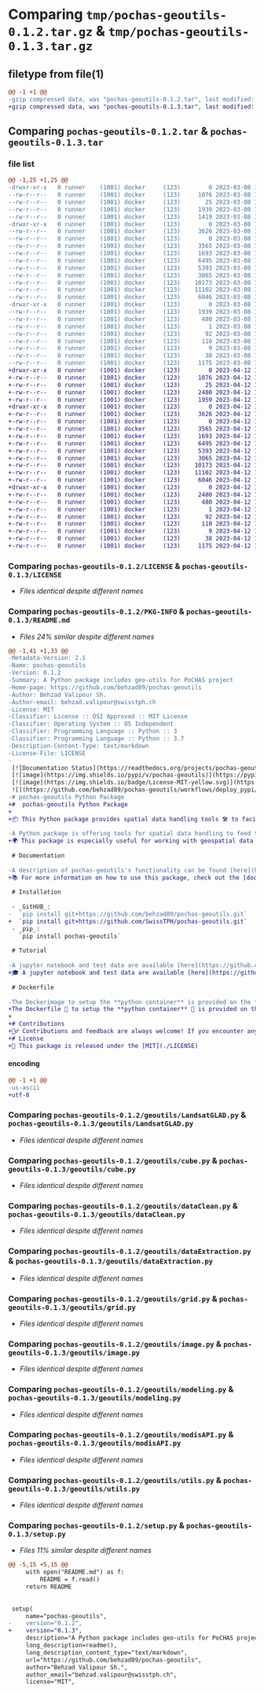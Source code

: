 # Comparing `tmp/pochas-geoutils-0.1.2.tar.gz` & `tmp/pochas-geoutils-0.1.3.tar.gz`

## filetype from file(1)

```diff
@@ -1 +1 @@
-gzip compressed data, was "pochas-geoutils-0.1.2.tar", last modified: Wed Mar  8 13:34:20 2023, max compression
+gzip compressed data, was "pochas-geoutils-0.1.3.tar", last modified: Wed Apr 12 12:48:20 2023, max compression
```

## Comparing `pochas-geoutils-0.1.2.tar` & `pochas-geoutils-0.1.3.tar`

### file list

```diff
@@ -1,25 +1,25 @@
-drwxr-xr-x   0 runner    (1001) docker     (123)        0 2023-03-08 13:34:20.881240 pochas-geoutils-0.1.2/
--rw-r--r--   0 runner    (1001) docker     (123)     1076 2023-03-08 13:34:11.000000 pochas-geoutils-0.1.2/LICENSE
--rw-r--r--   0 runner    (1001) docker     (123)       25 2023-03-08 13:34:11.000000 pochas-geoutils-0.1.2/MANIFEST.in
--rw-r--r--   0 runner    (1001) docker     (123)     1939 2023-03-08 13:34:20.881240 pochas-geoutils-0.1.2/PKG-INFO
--rw-r--r--   0 runner    (1001) docker     (123)     1419 2023-03-08 13:34:11.000000 pochas-geoutils-0.1.2/README.md
-drwxr-xr-x   0 runner    (1001) docker     (123)        0 2023-03-08 13:34:20.881240 pochas-geoutils-0.1.2/geoutils/
--rw-r--r--   0 runner    (1001) docker     (123)     3626 2023-03-08 13:34:11.000000 pochas-geoutils-0.1.2/geoutils/LandsatGLAD.py
--rw-r--r--   0 runner    (1001) docker     (123)        0 2023-03-08 13:34:11.000000 pochas-geoutils-0.1.2/geoutils/__init__.py
--rw-r--r--   0 runner    (1001) docker     (123)     3565 2023-03-08 13:34:11.000000 pochas-geoutils-0.1.2/geoutils/cube.py
--rw-r--r--   0 runner    (1001) docker     (123)     1693 2023-03-08 13:34:11.000000 pochas-geoutils-0.1.2/geoutils/dataClean.py
--rw-r--r--   0 runner    (1001) docker     (123)     6495 2023-03-08 13:34:11.000000 pochas-geoutils-0.1.2/geoutils/dataExtraction.py
--rw-r--r--   0 runner    (1001) docker     (123)     5393 2023-03-08 13:34:11.000000 pochas-geoutils-0.1.2/geoutils/grid.py
--rw-r--r--   0 runner    (1001) docker     (123)     3065 2023-03-08 13:34:11.000000 pochas-geoutils-0.1.2/geoutils/image.py
--rw-r--r--   0 runner    (1001) docker     (123)    10173 2023-03-08 13:34:11.000000 pochas-geoutils-0.1.2/geoutils/modeling.py
--rw-r--r--   0 runner    (1001) docker     (123)    11102 2023-03-08 13:34:11.000000 pochas-geoutils-0.1.2/geoutils/modisAPI.py
--rw-r--r--   0 runner    (1001) docker     (123)     6046 2023-03-08 13:34:11.000000 pochas-geoutils-0.1.2/geoutils/utils.py
-drwxr-xr-x   0 runner    (1001) docker     (123)        0 2023-03-08 13:34:20.881240 pochas-geoutils-0.1.2/pochas_geoutils.egg-info/
--rw-r--r--   0 runner    (1001) docker     (123)     1939 2023-03-08 13:34:20.000000 pochas-geoutils-0.1.2/pochas_geoutils.egg-info/PKG-INFO
--rw-r--r--   0 runner    (1001) docker     (123)      480 2023-03-08 13:34:20.000000 pochas-geoutils-0.1.2/pochas_geoutils.egg-info/SOURCES.txt
--rw-r--r--   0 runner    (1001) docker     (123)        1 2023-03-08 13:34:20.000000 pochas-geoutils-0.1.2/pochas_geoutils.egg-info/dependency_links.txt
--rw-r--r--   0 runner    (1001) docker     (123)       92 2023-03-08 13:34:20.000000 pochas-geoutils-0.1.2/pochas_geoutils.egg-info/entry_points.txt
--rw-r--r--   0 runner    (1001) docker     (123)      110 2023-03-08 13:34:20.000000 pochas-geoutils-0.1.2/pochas_geoutils.egg-info/requires.txt
--rw-r--r--   0 runner    (1001) docker     (123)        9 2023-03-08 13:34:20.000000 pochas-geoutils-0.1.2/pochas_geoutils.egg-info/top_level.txt
--rw-r--r--   0 runner    (1001) docker     (123)       38 2023-03-08 13:34:20.881240 pochas-geoutils-0.1.2/setup.cfg
--rw-r--r--   0 runner    (1001) docker     (123)     1175 2023-03-08 13:34:11.000000 pochas-geoutils-0.1.2/setup.py
+drwxr-xr-x   0 runner    (1001) docker     (123)        0 2023-04-12 12:48:20.224086 pochas-geoutils-0.1.3/
+-rw-r--r--   0 runner    (1001) docker     (123)     1076 2023-04-12 12:48:08.000000 pochas-geoutils-0.1.3/LICENSE
+-rw-r--r--   0 runner    (1001) docker     (123)       25 2023-04-12 12:48:08.000000 pochas-geoutils-0.1.3/MANIFEST.in
+-rw-r--r--   0 runner    (1001) docker     (123)     2480 2023-04-12 12:48:20.224086 pochas-geoutils-0.1.3/PKG-INFO
+-rw-r--r--   0 runner    (1001) docker     (123)     1959 2023-04-12 12:48:08.000000 pochas-geoutils-0.1.3/README.md
+drwxr-xr-x   0 runner    (1001) docker     (123)        0 2023-04-12 12:48:20.224086 pochas-geoutils-0.1.3/geoutils/
+-rw-r--r--   0 runner    (1001) docker     (123)     3626 2023-04-12 12:48:08.000000 pochas-geoutils-0.1.3/geoutils/LandsatGLAD.py
+-rw-r--r--   0 runner    (1001) docker     (123)        0 2023-04-12 12:48:08.000000 pochas-geoutils-0.1.3/geoutils/__init__.py
+-rw-r--r--   0 runner    (1001) docker     (123)     3565 2023-04-12 12:48:08.000000 pochas-geoutils-0.1.3/geoutils/cube.py
+-rw-r--r--   0 runner    (1001) docker     (123)     1693 2023-04-12 12:48:08.000000 pochas-geoutils-0.1.3/geoutils/dataClean.py
+-rw-r--r--   0 runner    (1001) docker     (123)     6495 2023-04-12 12:48:08.000000 pochas-geoutils-0.1.3/geoutils/dataExtraction.py
+-rw-r--r--   0 runner    (1001) docker     (123)     5393 2023-04-12 12:48:08.000000 pochas-geoutils-0.1.3/geoutils/grid.py
+-rw-r--r--   0 runner    (1001) docker     (123)     3065 2023-04-12 12:48:08.000000 pochas-geoutils-0.1.3/geoutils/image.py
+-rw-r--r--   0 runner    (1001) docker     (123)    10173 2023-04-12 12:48:08.000000 pochas-geoutils-0.1.3/geoutils/modeling.py
+-rw-r--r--   0 runner    (1001) docker     (123)    11102 2023-04-12 12:48:08.000000 pochas-geoutils-0.1.3/geoutils/modisAPI.py
+-rw-r--r--   0 runner    (1001) docker     (123)     6046 2023-04-12 12:48:08.000000 pochas-geoutils-0.1.3/geoutils/utils.py
+drwxr-xr-x   0 runner    (1001) docker     (123)        0 2023-04-12 12:48:20.224086 pochas-geoutils-0.1.3/pochas_geoutils.egg-info/
+-rw-r--r--   0 runner    (1001) docker     (123)     2480 2023-04-12 12:48:20.000000 pochas-geoutils-0.1.3/pochas_geoutils.egg-info/PKG-INFO
+-rw-r--r--   0 runner    (1001) docker     (123)      480 2023-04-12 12:48:20.000000 pochas-geoutils-0.1.3/pochas_geoutils.egg-info/SOURCES.txt
+-rw-r--r--   0 runner    (1001) docker     (123)        1 2023-04-12 12:48:20.000000 pochas-geoutils-0.1.3/pochas_geoutils.egg-info/dependency_links.txt
+-rw-r--r--   0 runner    (1001) docker     (123)       92 2023-04-12 12:48:20.000000 pochas-geoutils-0.1.3/pochas_geoutils.egg-info/entry_points.txt
+-rw-r--r--   0 runner    (1001) docker     (123)      110 2023-04-12 12:48:20.000000 pochas-geoutils-0.1.3/pochas_geoutils.egg-info/requires.txt
+-rw-r--r--   0 runner    (1001) docker     (123)        9 2023-04-12 12:48:20.000000 pochas-geoutils-0.1.3/pochas_geoutils.egg-info/top_level.txt
+-rw-r--r--   0 runner    (1001) docker     (123)       38 2023-04-12 12:48:20.224086 pochas-geoutils-0.1.3/setup.cfg
+-rw-r--r--   0 runner    (1001) docker     (123)     1175 2023-04-12 12:48:08.000000 pochas-geoutils-0.1.3/setup.py
```

### Comparing `pochas-geoutils-0.1.2/LICENSE` & `pochas-geoutils-0.1.3/LICENSE`

 * *Files identical despite different names*

### Comparing `pochas-geoutils-0.1.2/PKG-INFO` & `pochas-geoutils-0.1.3/README.md`

 * *Files 24% similar despite different names*

```diff
@@ -1,41 +1,33 @@
-Metadata-Version: 2.1
-Name: pochas-geoutils
-Version: 0.1.2
-Summary: A Python package includes geo-utils for PoCHAS project
-Home-page: https://github.com/behzad89/pochas-geoutils
-Author: Behzad Valipour Sh.
-Author-email: behzad.valipour@swisstph.ch
-License: MIT
-Classifier: License :: OSI Approved :: MIT License
-Classifier: Operating System :: OS Independent
-Classifier: Programming Language :: Python :: 3
-Classifier: Programming Language :: Python :: 3.7
-Description-Content-Type: text/markdown
-License-File: LICENSE
-
 [![Documentation Status](https://readthedocs.org/projects/pochas-geoutils/badge/?version=latest)](https://pochas-geoutils.readthedocs.io/en/latest/?badge=latest)
 [![image](https://img.shields.io/pypi/v/pochas-geoutils)](https://pypi.org/project/pochas-geoutils/)
 [![image](https://img.shields.io/badge/License-MIT-yellow.svg)](https://opensource.org/licenses/MIT)
 ![](https://github.com/behzad89/pochas-geoutils/workflows/deploy_pypi/badge.svg)
-# pochas-geoutils Python Package
+#  pochas-geoutils Python Package
+
+📦 This Python package provides spatial data handling tools 🛠️ to facilitate the input of data to machine learning algorithms🤖. All functionalities have been developed to enable user-friendly 👨‍💻 geo-data processing in [**POCHAS project**](https://www.swisstph.ch/fr/projects/project-detail/project/effects-of-airborne-pollen-on-cardiorespiratory-health-and-allergic-symptoms)
 
-A Python package is offering tools for spatial data handling to feed to machine learning Algorithms. All functionalities was applied or user-friendly geo data processing in [**POCHAS project**](https://www.swisstph.ch/fr/projects/project-detail/project/effects-of-airborne-pollen-on-cardiorespiratory-health-and-allergic-symptoms)
+🌍 This package is especially useful for working with geospatial data in various applications such as environmental monitoring, transportation, and location-based services.
 
 # Documentation
 
-A description of pochas-geoutils's functionality can be found [here](https://pochas-geoutils.readthedocs.io/en/latest/?badge=latest#).
+📚 For more information on how to use this package, check out the [documentation](https://pochas-geoutils.readthedocs.io/en/latest/?badge=latest#).
 
 # Installation
 
 - _GitHUB_:
-  `pip install git+https://github.com/behzad89/pochas-geoutils.git`
+  `pip install git+https://github.com/SwissTPH/pochas-geoutils.git`
 - _pip_:
   `pip install pochas-geoutils`
 
 # Tutorial
 
-A jupyter notebook and test data are available [here](https://github.com/behzad89/pochas-geoutils/tree/Tutorials/Tutorials).
+🎓 A jupyter notebook and test data are available [here](https://github.com/SwissTPH/pochas-geoutils/tree/Tutorials/Tutorials).
 
 # Dockerfile
 
-The Dockerimage to setup the **python container** is provided on the **ubuntu:20.04** environment [here](https://github.com/behzad89/pochas-geoutils/tree/main/src).
+The Dockerfile 🐳 to setup the **python container** 🐍 is provided on the **ubuntu:20.04** environment [here](https://github.com/behzad89/pochas-geoutils/tree/main/src).
+
+# Contributions
+👷‍♂️ Contributions and feedback are always welcome! If you encounter any issues or have suggestions for improvements, please feel free to open an issue or submit a pull request.
+# License
+📝 This package is released under the [MIT](./LICENSE)
```

#### encoding

```diff
@@ -1 +1 @@
-us-ascii
+utf-8
```

### Comparing `pochas-geoutils-0.1.2/geoutils/LandsatGLAD.py` & `pochas-geoutils-0.1.3/geoutils/LandsatGLAD.py`

 * *Files identical despite different names*

### Comparing `pochas-geoutils-0.1.2/geoutils/cube.py` & `pochas-geoutils-0.1.3/geoutils/cube.py`

 * *Files identical despite different names*

### Comparing `pochas-geoutils-0.1.2/geoutils/dataClean.py` & `pochas-geoutils-0.1.3/geoutils/dataClean.py`

 * *Files identical despite different names*

### Comparing `pochas-geoutils-0.1.2/geoutils/dataExtraction.py` & `pochas-geoutils-0.1.3/geoutils/dataExtraction.py`

 * *Files identical despite different names*

### Comparing `pochas-geoutils-0.1.2/geoutils/grid.py` & `pochas-geoutils-0.1.3/geoutils/grid.py`

 * *Files identical despite different names*

### Comparing `pochas-geoutils-0.1.2/geoutils/image.py` & `pochas-geoutils-0.1.3/geoutils/image.py`

 * *Files identical despite different names*

### Comparing `pochas-geoutils-0.1.2/geoutils/modeling.py` & `pochas-geoutils-0.1.3/geoutils/modeling.py`

 * *Files identical despite different names*

### Comparing `pochas-geoutils-0.1.2/geoutils/modisAPI.py` & `pochas-geoutils-0.1.3/geoutils/modisAPI.py`

 * *Files identical despite different names*

### Comparing `pochas-geoutils-0.1.2/geoutils/utils.py` & `pochas-geoutils-0.1.3/geoutils/utils.py`

 * *Files identical despite different names*

### Comparing `pochas-geoutils-0.1.2/setup.py` & `pochas-geoutils-0.1.3/setup.py`

 * *Files 11% similar despite different names*

```diff
@@ -5,15 +5,15 @@
     with open("README.md") as f:
         README = f.read()
     return README
 
 
 setup(
     name="pochas-geoutils",
-    version="0.1.2",
+    version="0.1.3",
     description="A Python package includes geo-utils for PoCHAS project",
     long_description=readme(),
     long_description_content_type="text/markdown",
     url="https://github.com/behzad89/pochas-geoutils",
     author="Behzad Valipour Sh.",
     author_email="behzad.valipour@swisstph.ch",
     license="MIT",
```

